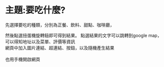 <h1>主題:要吃什麼?</h1>
<p>先選擇要吃的種類，分別為正餐、飲料、甜點、咖啡廳，</p>
  <n>然後點選扭蛋機旋轉鈕即可得到結果。</n>
<n>點選結果的文字可以跳轉到google map，可以得知地址以及菜單、評價等資訊</n>
<br>網頁中加入圖片連結、超連結、按鈕，以及隨機產生結果</br>
<br>也用手機開啟網頁</br>
